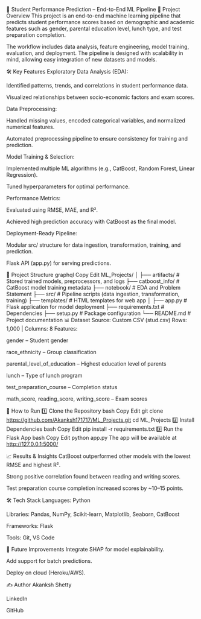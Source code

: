 🎯 Student Performance Prediction – End-to-End ML Pipeline
📌 Project Overview
This project is an end-to-end machine learning pipeline that predicts student performance scores based on demographic and academic features such as gender, parental education level, lunch type, and test preparation completion.

The workflow includes data analysis, feature engineering, model training, evaluation, and deployment. The pipeline is designed with scalability in mind, allowing easy integration of new datasets and models.

🛠️ Key Features
Exploratory Data Analysis (EDA):

Identified patterns, trends, and correlations in student performance data.

Visualized relationships between socio-economic factors and exam scores.

Data Preprocessing:

Handled missing values, encoded categorical variables, and normalized numerical features.

Automated preprocessing pipeline to ensure consistency for training and prediction.

Model Training & Selection:

Implemented multiple ML algorithms (e.g., CatBoost, Random Forest, Linear Regression).

Tuned hyperparameters for optimal performance.

Performance Metrics:

Evaluated using RMSE, MAE, and R².

Achieved high prediction accuracy with CatBoost as the final model.

Deployment-Ready Pipeline:

Modular src/ structure for data ingestion, transformation, training, and prediction.

Flask API (app.py) for serving predictions.

📂 Project Structure
graphql
Copy
Edit
ML_Projects/
│
├── artifacts/              # Stored trained models, preprocessors, and logs
├── catboost_info/          # CatBoost model training metadata
├── notebook/               # EDA and Problem Statement
├── src/                    # Pipeline scripts (data ingestion, transformation, training)
├── templates/              # HTML templates for web app
│
├── app.py                  # Flask application for model deployment
├── requirements.txt        # Dependencies
├── setup.py                # Package configuration
└── README.md               # Project documentation
📊 Dataset
Source: Custom CSV (stud.csv)
Rows: 1,000 | Columns: 8
Features:

gender – Student gender

race_ethnicity – Group classification

parental_level_of_education – Highest education level of parents

lunch – Type of lunch program

test_preparation_course – Completion status

math_score, reading_score, writing_score – Exam scores

🚀 How to Run
1️⃣ Clone the Repository
bash
Copy
Edit
git clone https://github.com/Akanksh171717/ML_Projects.git
cd ML_Projects
2️⃣ Install Dependencies
bash
Copy
Edit
pip install -r requirements.txt
3️⃣ Run the Flask App
bash
Copy
Edit
python app.py
The app will be available at http://127.0.0.1:5000/

📈 Results & Insights
CatBoost outperformed other models with the lowest RMSE and highest R².

Strong positive correlation found between reading and writing scores.

Test preparation course completion increased scores by ~10–15 points.

🛠️ Tech Stack
Languages: Python

Libraries: Pandas, NumPy, Scikit-learn, Matplotlib, Seaborn, CatBoost

Frameworks: Flask

Tools: Git, VS Code

📌 Future Improvements
Integrate SHAP for model explainability.

Add support for batch predictions.

Deploy on cloud (Heroku/AWS).

✍️ Author
Akanksh Shetty

LinkedIn

GitHub

